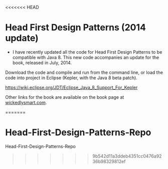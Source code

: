 <<<<<<< HEAD
# Head First Design Patterns (2014 update)

* I have recently updated all the code for Head First Design Patterns to be compatible
with Java 8. This new code accompanies an update for the book, released in July, 2014.

Download the code and compile and run from the command line, or load the code into 
project in Eclipse (Kepler, with the Java 8 beta patch).

https://wiki.eclipse.org/JDT/Eclipse_Java_8_Support_For_Kepler


Other links for the book are available on the book page at <a href="http://wickedlysmart.com/head-first-design-patterns/">wickedlysmart.com</a>.

=======
# Head-First-Design-Patterns-Repo
Head-First-Design-Patterns-Repo
>>>>>>> 9b542d11a3ddeb4351cc0476a9236b98329812ef
